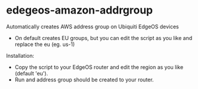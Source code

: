# edegeos-amazon-addrgroup
Automatically creates AWS address group on Ubiquiti EdgeOS devices 

* On default creates EU groups, but you can edit the script as you like and replace the eu (eg. us-1)  

Installation:
* Copy the script to your EdgeOS router and edit the region as you like (default 'eu'). 
* Run and address group should be created to your router.
